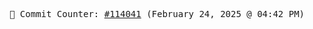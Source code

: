 <p align="center">
    <samp>
        📮 Commit Counter: <a href="https://github.com/Javascript-void0/Javascript-void0/commits/main">#114041</a> (February 24, 2025 @ 04:42 PM)
    </samp>
</p>
